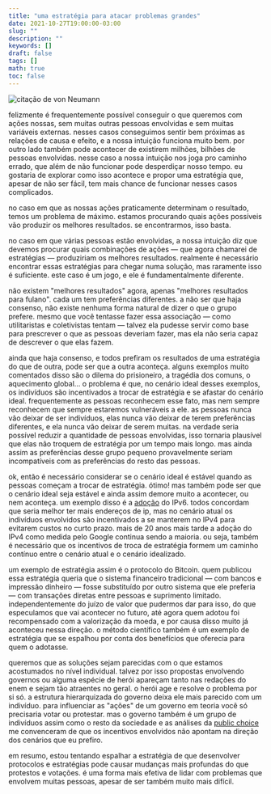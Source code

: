 ```yaml
---
title: "uma estratégia para atacar problemas grandes"
date: 2021-10-27T19:00:00-03:00
slug: ""
description: ""
keywords: []
draft: false
tags: []
math: true
toc: false
---
```


![citação de von Neumann](/von_neumann_quote.png)

felizmente é frequentemente possível conseguir o que queremos com ações nossas, sem muitas outras pessoas envolvidas e sem muitas variáveis externas. nesses casos conseguimos sentir bem próximas as relações de causa e efeito, e a nossa intuição funciona muito bem. por outro lado também pode acontecer de existirem milhões, bilhões de pessoas envolvidas. nesse caso a nossa intuição nos joga pro caminho errado, que além de não funcionar pode desperdiçar nosso tempo. eu gostaria de explorar como isso acontece e propor uma estratégia que, apesar de não ser fácil, tem mais chance de funcionar nesses casos complicados.

no caso em que as nossas ações praticamente determinam o resultado, temos um problema de máximo. estamos procurando quais ações possíveis vão produzir os melhores resultados. se encontrarmos, isso basta.

no caso em que várias pessoas estão envolvidas, a nossa intuição diz que devemos procurar quais combinações de ações — que agora chamarei de estratégias — produziriam os melhores resultados. realmente é necessário encontrar essas estratégias para chegar numa solução, mas raramente isso é suficiente. este caso é um jogo, e ele é fundamentalmente diferente.

não existem "melhores resultados" agora, apenas "melhores resultados para fulano". cada um tem preferências diferentes. a não ser que haja consenso, não existe nenhuma forma natural de dizer o que o grupo prefere. mesmo que você tentasse fazer essa associação — como utilitaristas e coletivistas tentam — talvez ela pudesse servir como base para prescrever o que as pessoas deveriam fazer, mas ela não seria capaz de descrever o que elas fazem.

ainda que haja consenso, e todos prefiram os resultados de uma estratégia do que de outra, pode ser que a outra aconteça. alguns exemplos muito comentados disso são o dilema do prisioneiro, a tragédia dos comuns, o aquecimento global… o problema é que, no cenário ideal desses exemplos, os indivíduos são incentivados a trocar de estratégia e se afastar do cenário ideal. frequentemente as pessoas reconhecem esse fato, mas nem sempre reconhecem que sempre estaremos vulneráveis a ele. as pessoas nunca vão deixar de ser indivíduos, elas nunca vão deixar de terem preferências diferentes, e ela nunca vão deixar de serem muitas. na verdade seria possível reduzir a quantidade de pessoas envolvidas, isso tornaria plausível que elas não troquem de estratégia por um tempo mais longo. mas ainda assim as preferências desse grupo pequeno provavelmente seriam incompatíveis com as preferências do resto das pessoas.

ok, então é necessário considerar se o cenário ideal é estável quando as pessoas começam a trocar de estratégia. ótimo! mas também pode ser que o cenário ideal seja estável e ainda assim demore muito a acontecer, ou nem aconteça. um exemplo disso é a [adoção](https://www.google.com/intl/en/ipv6/statistics.html) do IPv6. todos concordam que seria melhor ter mais endereços de ip, mas no cenário atual os indivíduos envolvidos são incentivados a se manterem no IPv4 para evitarem custos no curto prazo. mais de 20 anos mais tarde a adoção do IPv4 como medida pelo Google continua sendo a maioria. ou seja, também é necessário que os incentivos de troca de estratégia formem um caminho contínuo entre o cenário atual e o cenário idealizado.

um exemplo de estratégia assim é o protocolo do Bitcoin. quem publicou essa estratégia queria que o sistema financeiro tradicional — com bancos e impressão dinheiro — fosse substituído por outro sistema que ele preferia — com transações diretas entre pessoas e suprimento limitado. independentemente do juízo de valor que pudermos dar para isso, do que especulamos que vai acontecer no futuro, até agora quem adotou foi recompensado com a valorização da moeda, e por causa disso muito já aconteceu nessa direção. o método científico também é um exemplo de estratégia que se espalhou por conta dos benefícios que oferecia para quem o adotasse.

queremos que as soluções sejam parecidas com o que estamos acostumados no nível individual. talvez por isso propostas envolvendo governos ou alguma espécie de herói apareçam tanto nas redações do enem e sejam tão atraentes no geral. o herói age e resolve o problema por si só. a estrutura hierarquizada do governo deixa ele mais parecido com um indivíduo. para influenciar as "ações" de um governo em teoria você só precisaria votar ou protestar. mas o governo também é um grupo de indivíduos assim como o resto da sociedade e as análises da [public choice](https://en.wikipedia.org/wiki/Public_choice) me convenceram de que os incentivos envolvidos não apontam na direção dos cenários que eu prefiro.

em resumo, estou tentando espalhar a estratégia de que desenvolver protocolos e estratégias pode causar mudanças mais profundas do que protestos e votações. é uma forma mais efetiva de lidar com problemas que envolvem muitas pessoas, apesar de ser também muito mais difícil.
